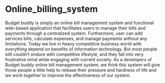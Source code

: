 # Online_billing_system

Budget buddy is simply an online bill management system and functional web-based application that facilitates users to manage their bills and payments through a centralized system. Furthermore, user can add services bills, calculate expenses, and manage payments without any limitations. Today we live in heavy competitive business world with everything depend on benefits of information technology. But most people still couldn’t endure with competitive lifestyle, and they fall into very frustrative mind while engaging with current society. As a developers of Budget buddy online bill management system, we think this system will give those people a little help to release their pressure and hardness of life and we work together to improve the effectiveness of our system. 

